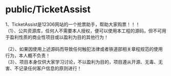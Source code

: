 public/TicketAssist
======
1、TicketAssist是12306网站的一个抢票助手，帮助大家购票！！！<br/>
（1）、公共资源库，任何人不需要本人授权，便可以使用本工程的源码，但不可用于盈利性质的商业性项目或以盈利为目的其他行为！<br/>
<br/>
（2）、如果因使用上述源码而导致任何触犯法律或者铁道部相关章程规范的使用行为，本人概不负责！
<br/>
（3）、项目本身仅供大家学习讨论，不以盈利为目的，项目遵从开源、无毒、无害、不记录任何客户信息的原则进行！
